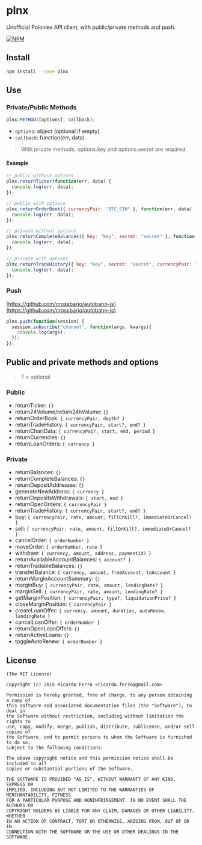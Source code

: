 
# plnx

Unofficial Poloniex API client, with public/private methods and push.

[![NPM](https://nodei.co/npm/plnx.png)](https://nodei.co/npm/plnx/)

## Install

```sh
npm install --save plnx
```

## Use

### Private/Public Methods

```javascript
plnx.METHOD([options], callback);
```

* `options`: object (optional if empty)
* `callback`: function(err, data)

> With private methods, options.key and options.secret are required.

#### Example

```javascript
// public without options
plnx.returnTicker(function(err, data) {
  console.log(err, data);
});

// public with options
plnx.returnOrderBook({ currencyPair: "BTC_ETH" }, function(err, data) {
  console.log(err, data);
});

// private without options
plnx.returnCompleteBalances({ key: "key", secret: "secret" }, function(err, data) {
  console.log(err, data);
});

// private with options
plnx.returnTradeHistory({ key: "key", secret: "secret", currencyPair: "BTC_ETH" }, function(err, data) {
  console.log(err, data);
});

```

### Push

[https://github.com/crossbario/autobahn-js](https://github.com/crossbario/autobahn-js)

```javascript
plnx.push(function(session) {
  session.subscribe("channel", function(args, kwargs){
    console.log(args);
  });
});
```

## Public and private methods and options

> ? = optional

### Public

* returnTicker: `{}`
* return24Volume/return24hVolume: `{}`
* returnOrderBook: `{ currencyPair, depth? }`
* returnTradeHistory: `{ currencyPair, start?, end? }`
* returnChartData: `{ currencyPair, start, end, period }`
* returnCurrencies: `{}`
* returnLoanOrders: `{ currency }`

### Private

* returnBalances: `{}`
* returnCompleteBalances: `{}`
* returnDepositAddresses: `{}`
* generateNewAddress: `{ currency }`
* returnDepositsWithdrawals: `{ start, end }`
* returnOpenOrders: `{ currencyPair }`
* returnTradeHistory: `{ currencyPair, start?, end? }`
* buy: `{ currencyPair, rate, amount, fillOrKill?, immediateOrCancel? }`
* sell: `{ currencyPair, rate, amount, fillOrKill?, immediateOrCancel? }`
* cancelOrder: `{ orderNumber }`
* moveOrder: `{ orderNumber, rate }`
* withdraw: `{ currency, amount, address, paymentId? }`
* returnAvailableAccountBalances: `{ account? }`
* returnTradableBalances: `{}`
* transferBalance: `{ currency, amount, fromAccount, toAccount }`
* returnMarginAccountSummary: `{}`
* marginBuy: `{ currencyPair, rate, amount, lendingRate? }`
* marginSell: `{ currencyPair, rate, amount, lendingRate? }`
* getMarginPosition: `{ currencyPair, type?, liquidationPrice? }`
* closeMarginPosition: `{ currencyPair }`
* createLoanOffer: `{ currency, amount, duration, autoRenew, lendingRate }`
* cancelLoanOffer: `{ orderNumber }`
* returnOpenLoanOffers: `{}`
* returnActiveLoans: `{}`
* toggleAutoRenew: `{ orderNumber }`

## License

```
(The MIT License)

Copyright (c) 2015 Ricardo Ferro <ricardo.ferro@gmail.com>

Permission is hereby granted, free of charge, to any person obtaining a copy of
this software and associated documentation files (the "Software"), to deal in
the Software without restriction, including without limitation the rights to
use, copy, modify, merge, publish, distribute, sublicense, and/or sell copies of
the Software, and to permit persons to whom the Software is furnished to do so,
subject to the following conditions:

The above copyright notice and this permission notice shall be included in all
copies or substantial portions of the Software.

THE SOFTWARE IS PROVIDED "AS IS", WITHOUT WARRANTY OF ANY KIND, EXPRESS OR
IMPLIED, INCLUDING BUT NOT LIMITED TO THE WARRANTIES OF MERCHANTABILITY, FITNESS
FOR A PARTICULAR PURPOSE AND NONINFRINGEMENT. IN NO EVENT SHALL THE AUTHORS OR
COPYRIGHT HOLDERS BE LIABLE FOR ANY CLAIM, DAMAGES OR OTHER LIABILITY, WHETHER
IN AN ACTION OF CONTRACT, TORT OR OTHERWISE, ARISING FROM, OUT OF OR IN
CONNECTION WITH THE SOFTWARE OR THE USE OR OTHER DEALINGS IN THE SOFTWARE.
```
